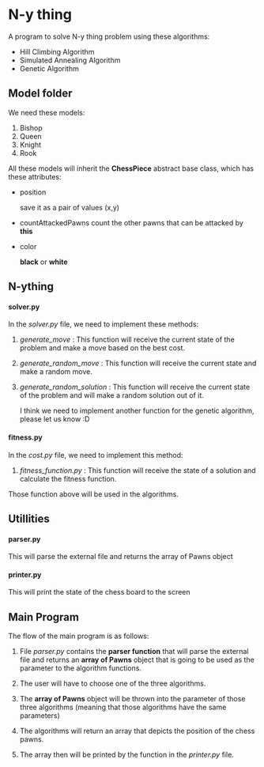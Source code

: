 # N-y thing
A program to solve N-y thing problem using these algorithms:

- Hill Climbing Algorithm
- Simulated Annealing Algorithm
- Genetic Algorithm


## Model folder
We need these models: 

1. Bishop 
2. Queen
3. Knight
4. Rook

All these models will inherit the **ChessPiece** abstract base class, which has these attributes: 

- position

  save it as a pair of values (x,y)

- countAttackedPawns
  count the other pawns that can be attacked by **this**

- color

  **black** or **white**

## N-ything

#### solver.py
In the *solver.py* file, we need to implement these methods:

1. *generate_move* : This function will receive the current state of the problem and make a move based on the best cost.

2. *generate_random_move* : This function will receive the current state and make a random move.

3. *generate_random_solution* : This function  will receive the current state of the problem and will make a random solution out of it.



    I think we need to implement another function for the genetic algorithm, please let us know :D



#### fitness.py
In the *cost.py* file, we need to implement this method:

1. *fitness_function.py* : This function will receive the state of a solution and calculate the fitness function.

Those function above will be used in the algorithms.


## Utillities

#### parser.py
This will parse the external file and returns the array of Pawns object 

#### printer.py
This will print the state of the chess board to the screen 

## Main Program 

The flow of the main program is as follows:

1. File *parser.py* contains the **parser function** that will parse the external file and returns an **array of Pawns** object that is going to be used as the parameter to the algorithm functions.

2. The user will have to choose one of the three algorithms.

3. The **array of Pawns** object will be thrown into the parameter of those three algorithms (meaning that those algorithms have the same parameters)

4. The algorithms will return an array that depicts the position of the chess pawns. 

5. The array then will be printed by the function in the *printer.py* file.
